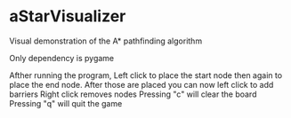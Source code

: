 # aStarVisualizer
Visual demonstration of the A* pathfinding algorithm

Only dependency is pygame

Afther running the program,
Left click to place the start node then again to place the end node.
After those are placed you can now left click to add barriers
Right click removes nodes
Pressing "c" will clear the board
Pressing "q" will quit the game
